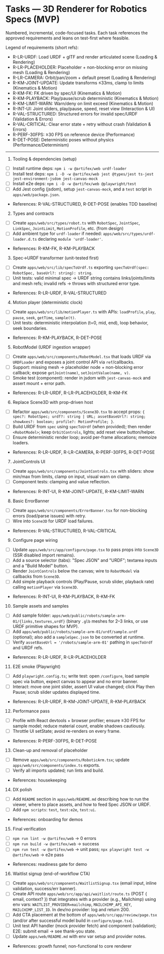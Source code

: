 # Tasks — 3D Renderer for Robotics Specs (MVP)

Numbered, incremental, code-focused tasks. Each task references the approved requirements and leans on test-first where feasible.

Legend of requirements (short refs):
- R-LR-URDF: Load URDF + glTF and render articulated scene (Loading & Rendering)
- R-LR-PLACEHOLDER: Placeholder + non-blocking error on missing mesh (Loading & Rendering)
- R-LR-CAMERA: Orbit/pan/zoom + default preset (Loading & Rendering)
- R-KM-JOINT-UPDATE: Update transforms ≤33ms, clamp to limits (Kinematics & Motion)
- R-KM-FK: FK driven by spec/UI (Kinematics & Motion)
- R-KM-PLAYBACK: Play/pause/scrub deterministic (Kinematics & Motion)
- R-KM-LIMIT-WARN: Warn/deny on limit exceed (Kinematics & Motion)
- R-INT-UI: Joint sliders, play/pause, speed, reset view (Interaction & UI)
- R-VAL-STRUCTURED: Structured errors for invalid spec/URDF (Validation & Errors)
- R-VAL-CRITICAL: Clear error state + retry without crash (Validation & Errors)
- R-PERF-30FPS: ≥30 FPS on reference device (Performance)
- R-DET-POSE: Deterministic poses without physics (Performance/Determinism)

---

1) Tooling & dependencies (setup)
- [ ] Install runtime deps: `npm i -w @artifex/web urdf-loader`
- [ ] Install test deps: `npm i -D -w @artifex/web jest @types/jest ts-jest jest-environment-jsdom jest-canvas-mock`
- [ ] Install e2e deps: `npm i -D -w @artifex/web @playwright/test`
- [ ] Add Jest config (jsdom), setup `jest-canvas-mock`, and a `test` script in `apps/web/package.json`.
- References: R-VAL-STRUCTURED, R-DET-POSE (enables TDD baseline)

2) Types and contracts
- [ ] Create `apps/web/src/types/robot.ts` with `RobotSpec`, `JointSpec`, `LinkSpec`, `JointLimit`, `MotionProfile`, etc. (from design)
- [ ] Add ambient type for `urdf-loader` if needed: `apps/web/src/types/urdf-loader.d.ts` declaring `module 'urdf-loader'`.
- References: R-KM-FK, R-KM-PLAYBACK

3) Spec→URDF transformer (unit-tested first)
- [ ] Create `apps/web/src/lib/specToUrdf.ts` exporting `specToUrdf(spec: RobotSpec, baseUrl?: string): string`.
- [ ] Unit tests: valid minimal spec → URDF string contains links/joints/limits and mesh refs; invalid refs → throws with structured error type.
- References: R-LR-URDF, R-VAL-STRUCTURED

4) Motion player (deterministic clock)
- [ ] Create `apps/web/src/lib/motionPlayer.ts` with APIs: `loadProfile`, `play`, `pause`, `seek`, `getTime`, `sample(t)`.
- [ ] Unit tests: deterministic interpolation (t=0, mid, end), loop behavior, seek boundaries.
- References: R-KM-PLAYBACK, R-DET-POSE

5) RobotModel (URDF ingestion wrapper)
- [ ] Create `apps/web/src/components/RobotModel.tsx` that loads URDF via `URDFLoader` and exposes a joint control API via `ref`/callbacks.
- [ ] Support: missing mesh → placeholder node + non-blocking error callback; expose `getJoint(name)`, `setJointValue(name, v)`.
- [ ] Smoke test (component): render in jsdom with `jest-canvas-mock` and assert mount + error path.
- References: R-LR-URDF, R-LR-PLACEHOLDER, R-KM-FK

6) Replace Scene3D with prop-driven host
- [ ] Refactor `apps/web/src/components/Scene3D.tsx` to accept props: `{ spec?: RobotSpec; urdf?: string | URL; assetBaseUrl?: string; showAxes?: boolean; profile?: MotionProfile; }`.
- [ ] Build URDF from `spec` using `specToUrdf` (when provided); then render `<RobotModel>`; keep `OrbitControls`, lights; add reset view button/helper.
- [ ] Ensure deterministic render loop; avoid per-frame allocations; memoize loaders.
- References: R-LR-URDF, R-LR-CAMERA, R-PERF-30FPS, R-DET-POSE

7) JointControls UI
- [ ] Create `apps/web/src/components/JointControls.tsx` with sliders: show min/max from limits, clamp on input, visual warn on clamp.
- [ ] Component tests: clamping and value reflection.
- References: R-INT-UI, R-KM-JOINT-UPDATE, R-KM-LIMIT-WARN

8) Basic ErrorBanner
- [ ] Create `apps/web/src/components/ErrorBanner.tsx` for non-blocking errors (load/parse issues) with retry.
- [ ] Wire into `Scene3D` for URDF load failures.
- References: R-VAL-STRUCTURED, R-VAL-CRITICAL

9) Configure page wiring
- [ ] Update `apps/web/src/app/configure/page.tsx` to pass props into `Scene3D` (SSR disabled import remains).
- [ ] Add a source selector (tabs): "Spec JSON" and "URDF"; textarea inputs and a "Build Model" button.
- [ ] Render `JointControls` below the canvas; wire to `RobotModel` via callbacks from `Scene3D`.
- [ ] Add simple playback controls (Play/Pause, scrub slider, playback rate) calling `motionPlayer` via `Scene3D`.
- References: R-INT-UI, R-KM-PLAYBACK, R-KM-FK

10) Sample assets and samples
- [ ] Add sample folder: `apps/web/public/robots/sample-arm-01/{links,textures,urdf}` (binary `.glb` meshes for 2–3 links, or use URDF primitive shapes for MVP).
- [ ] Add `apps/web/public/robots/sample-arm-01/urdf/sample.urdf` (optional); also add a `sampleSpec.json` to be converted at runtime.
- [ ] Verify `assetBaseUrl = '/robots/sample-arm-01'` pathing in `specToUrdf` and URDF refs.
- References: R-LR-URDF, R-LR-PLACEHOLDER

11) E2E smoke (Playwright)
- [ ] Add `playwright.config.ts`; write test: open `/configure`, load sample spec via button, expect canvas to appear and no error banner.
- [ ] Interact: move one joint slider, assert UI value changed; click Play then Pause; scrub slider updates displayed time.
- References: R-LR-URDF, R-KM-JOINT-UPDATE, R-KM-PLAYBACK

12) Performance pass
- [ ] Profile with React devtools + browser profiler; ensure ≥30 FPS for sample model; reduce material count, enable shadows cautiously.
- [ ] Throttle UI setState; avoid re-renders on every frame.
- References: R-PERF-30FPS, R-DET-POSE

13) Clean-up and removal of placeholder
- [ ] Remove `apps/web/src/components/RoboticArm.tsx`; update `apps/web/src/components/index.ts` exports.
- [ ] Verify all imports updated; run lints and build.
- References: housekeeping

14) DX polish
- [ ] Add `README` section in `apps/web/README.md` describing how to run the viewer, where to place assets, and how to feed Spec JSON or URDF.
- [ ] Add `npm scripts`: `test`, `test:e2e`, `test:ui`.
- References: onboarding for demos

15) Final verification
- [ ] `npm run lint -w @artifex/web` → 0 errors
- [ ] `npm run build -w @artifex/web` → success
- [ ] `npm run test -w @artifex/web` → unit pass; `npx playwright test -w @artifex/web` → e2e pass
- References: readiness gate for demo

16) Waitlist signup (end-of-workflow CTA)
- [ ] Create `apps/web/src/components/WaitlistSignup.tsx` (email input, inline validation, success/err banner).
- [ ] Create API route `apps/web/src/app/api/waitlist/route.ts` (POST { email, context? }) that integrates with a provider (e.g., Mailchimp) using env vars: `WAITLIST_PROVIDER=mailchimp`, `MAILCHIMP_API_KEY`, `MAILCHIMP_LIST_ID`. In dev/no provider: log and return 200.
- [ ] Add CTA placement at the bottom of `apps/web/src/app/review/page.tsx` (and/or after successful model build in `configure/page.tsx`).
- [ ] Unit test API handler (mock provider fetch) and component (validation); E2E: submit email → see thank-you state.
- [ ] Update `apps/web/README.md` with env var setup and provider notes.
- References: growth funnel; non-functional to core renderer
